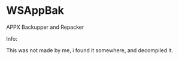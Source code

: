 # WSAppBak
 APPX Backupper and Repacker
 
 Info:
 
 This was not made by me, i found it somewhere, and decompiled it.
